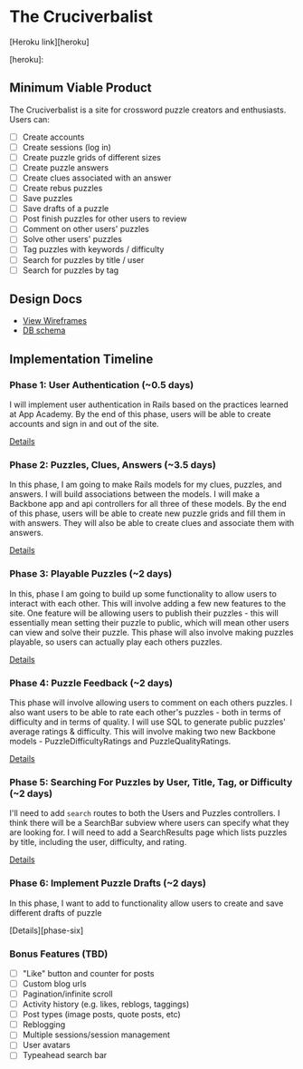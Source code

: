 # The Cruciverbalist

[Heroku link][heroku]

[heroku]:

## Minimum Viable Product
The Cruciverbalist is a site for crossword puzzle creators and enthusiasts. Users can:

<!-- This is a Markdown checklist. Use it to keep track of your progress! -->

- [ ] Create accounts
- [ ] Create sessions (log in)
- [ ] Create puzzle grids of different sizes
- [ ] Create puzzle answers
- [ ] Create clues associated with an answer
- [ ] Create rebus puzzles
- [ ] Save puzzles
- [ ] Save drafts of a puzzle
- [ ] Post finish puzzles for other users to review
- [ ] Comment on other users' puzzles
- [ ] Solve other users' puzzles
- [ ] Tag puzzles with keywords / difficulty
- [ ] Search for puzzles by title / user
- [ ] Search for puzzles by tag

## Design Docs
* [View Wireframes][views]
* [DB schema][schema]

[views]: ./docs/views.md
[schema]: ./docs/schema.md

## Implementation Timeline

### Phase 1: User Authentication (~0.5 days)
I will implement user authentication in Rails based on the practices learned at
App Academy. By the end of this phase, users will be able to create accounts and sign in and out of the site.

[Details][phase-one]

### Phase 2: Puzzles, Clues, Answers (~3.5 days)
In this phase, I am going to make Rails models for my clues, puzzles, and answers. I will build associations between the models. I will make a Backbone app and api controllers for all three of these models. By the end of this phase, users will be able to create new puzzle grids and fill them in with answers. They will also be able to create clues and associate them with answers.

[Details][phase-two]

### Phase 3: Playable Puzzles (~2 days)
In this, phase I am going to build up some functionality to allow users to interact with each other. This will involve adding a few new features to the site. One feature will be allowing users to publish their puzzles - this will essentially mean setting their puzzle to public, which will mean other users can view and solve their puzzle. This phase will also involve making puzzles playable, so users can actually play each others puzzles.

[Details][phase-three]

### Phase 4: Puzzle Feedback (~2 days)
This phase will involve allowing users to comment on each others puzzles. I also want users to be able to rate each other's puzzles - both in terms of difficulty and in terms of quality. I will use SQL to generate public puzzles' average ratings & difficulty. This will involve making two new Backbone models - PuzzleDifficultyRatings and PuzzleQualityRatings.

[Details][phase-four]

### Phase 5: Searching For Puzzles by User, Title, Tag, or Difficulty (~2 days)
I'll need to add `search` routes to both the Users and Puzzles controllers. I think there will be a SearchBar subview where users can specify what they are looking for. I will need to add a SearchResults page which lists puzzles by title, including the user, difficulty, and rating.


[Details][phase-five]

### Phase 6: Implement Puzzle Drafts (~2 days)
In this phase, I want to add to functionality allow users to create and save different drafts of puzzle

[Details][phase-six]

### Bonus Features (TBD)
- [ ] "Like" button and counter for posts
- [ ] Custom blog urls
- [ ] Pagination/infinite scroll
- [ ] Activity history (e.g. likes, reblogs, taggings)
- [ ] Post types (image posts, quote posts, etc)
- [ ] Reblogging
- [ ] Multiple sessions/session management
- [ ] User avatars
- [ ] Typeahead search bar

[phase-one]: ./docs/phases/phase1.md
[phase-two]: ./docs/phases/phase2.md
[phase-three]: ./docs/phases/phase3.md
[phase-four]: ./docs/phases/phase4.md
[phase-five]: ./docs/phases/phase5.md
